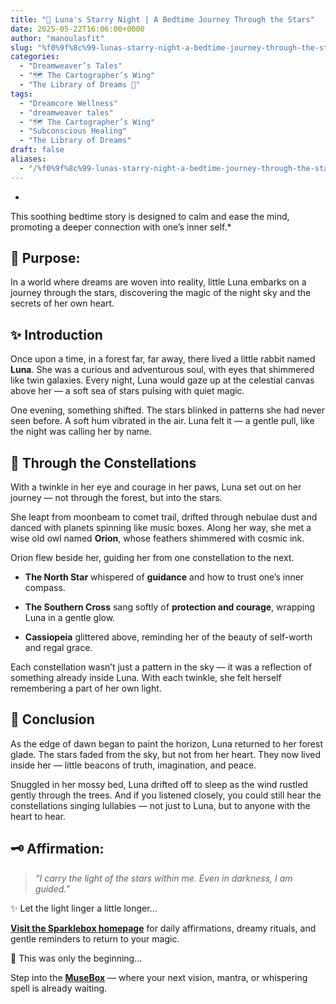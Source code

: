 ```yaml
---
title: "🌙 Luna's Starry Night | A Bedtime Journey Through the Stars"
date: 2025-05-22T16:06:00+0000
author: "manoulasfit"
slug: "%f0%9f%8c%99-lunas-starry-night-a-bedtime-journey-through-the-stars"
categories:
  - "Dreamweaver’s Tales"
  - "🗺️ The Cartographer’s Wing"
  - "The Library of Dreams 📜"
tags:
  - "Dreamcore Wellness"
  - "dreamweaver tales"
  - "🗺️ The Cartographer’s Wing"
  - "Subconscious Healing"
  - "The Library of Dreams"
draft: false
aliases:
  - "/%f0%9f%8c%99-lunas-starry-night-a-bedtime-journey-through-the-stars/"
---
```

*
This soothing bedtime story is designed to calm and ease the mind, promoting a deeper connection with one’s inner self.*

## 🌌 Purpose:

In a world where dreams are woven into reality, little Luna embarks on a journey through the stars, discovering the magic of the night sky and the secrets of her own heart.

## ✨ Introduction

Once upon a time, in a forest far, far away, there lived a little rabbit named **Luna**. She was a curious and adventurous soul, with eyes that shimmered like twin galaxies. Every night, Luna would gaze up at the celestial canvas above her — a soft sea of stars pulsing with quiet magic.

One evening, something shifted. The stars blinked in patterns she had never seen before. A soft hum vibrated in the air. Luna felt it — a gentle pull, like the night was calling her by name.

## 🌌 Through the Constellations

With a twinkle in her eye and courage in her paws, Luna set out on her journey — not through the forest, but into the stars.

She leapt from moonbeam to comet trail, drifted through nebulae dust and danced with planets spinning like music boxes. Along her way, she met a wise old owl named **Orion**, whose feathers shimmered with cosmic ink.

Orion flew beside her, guiding her from one constellation to the next.

- **The North Star** whispered of **guidance** and how to trust one’s inner compass.

- **The Southern Cross** sang softly of **protection and courage**, wrapping Luna in a gentle glow.

- **Cassiopeia** glittered above, reminding her of the beauty of self-worth and regal grace.

Each constellation wasn’t just a pattern in the sky — it was a reflection of something already inside Luna. With each twinkle, she felt herself remembering a part of her own light.

## 🌌 Conclusion

As the edge of dawn began to paint the horizon, Luna returned to her forest glade. The stars faded from the sky, but not from her heart. They now lived inside her — little beacons of truth, imagination, and peace.

Snuggled in her mossy bed, Luna drifted off to sleep as the wind rustled gently through the trees. And if you listened closely, you could still hear the constellations singing lullabies — not just to Luna, but to anyone with the heart to hear.

## 🗝️ Affirmation:

> *“I carry the light of the stars within me. Even in darkness, I am guided.”*

✨ Let the light linger a little longer...

[**Visit the Sparklebox homepage**](https://sparklebox.blog) for daily affirmations, dreamy rituals, and gentle reminders to return to your magic.

💭 This was only the beginning...

Step into the [**MuseBox**](https://sparklebox.blog/tag/musebox) — where your next vision, mantra, or whispering spell is already waiting.